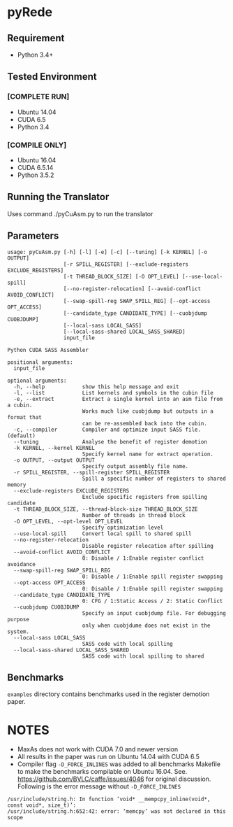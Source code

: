 # pyRede

## Requirement
+ Python 3.4+

## Tested Environment
### [COMPLETE RUN]
+ Ubuntu 14.04
+ CUDA 6.5
+ Python 3.4

### [COMPILE ONLY]
+ Ubuntu 16.04 
+ CUDA 6.5.14  
+ Python 3.5.2

## Running the Translator
Uses command ./pyCuAsm.py to run the translator

## Parameters

```
usage: pyCuAsm.py [-h] [-l] [-e] [-c] [--tuning] [-k KERNEL] [-o OUTPUT]
                  [-r SPILL_REGISTER] [--exclude-registers EXCLUDE_REGISTERS]
                  [-t THREAD_BLOCK_SIZE] [-O OPT_LEVEL] [--use-local-spill]
                  [--no-register-relocation] [--avoid-conflict AVOID_CONFLICT]
                  [--swap-spill-reg SWAP_SPILL_REG] [--opt-access OPT_ACCESS]
                  [--candidate_type CANDIDATE_TYPE] [--cuobjdump CUOBJDUMP]
                  [--local-sass LOCAL_SASS]
                  [--local-sass-shared LOCAL_SASS_SHARED]
                  input_file

Python CUDA SASS Assembler

positional arguments:
  input_file

optional arguments:
  -h, --help            show this help message and exit
  -l, --list            List kernels and symbols in the cubin file
  -e, --extract         Extract a single kernel into an asm file from a cubin.
                        Works much like cuobjdump but outputs in a format that
                        can be re-assembled back into the cubin.
  -c, --compiler        Compiler and optimize input SASS file. (default)
  --tuning              Analyse the benefit of register demotion
  -k KERNEL, --kernel KERNEL
                        Specify kernel name for extract operation.
  -o OUTPUT, --output OUTPUT
                        Specify output assembly file name.
  -r SPILL_REGISTER, --spill-register SPILL_REGISTER
                        Spill a specific number of registers to shared memory
  --exclude-registers EXCLUDE_REGISTERS
                        Exclude specific registers from spilling candidate
  -t THREAD_BLOCK_SIZE, --thread-block-size THREAD_BLOCK_SIZE
                        Number of threads in thread block
  -O OPT_LEVEL, --opt-level OPT_LEVEL
                        Specify optimization level
  --use-local-spill     Convert local spill to shared spill
  --no-register-relocation
                        Disable register relocation after spilling
  --avoid-conflict AVOID_CONFLICT
                        0: Disable / 1:Enable register conflict avoidance
  --swap-spill-reg SWAP_SPILL_REG
                        0: Disable / 1:Enable spill register swapping
  --opt-access OPT_ACCESS
                        0: Disable / 1:Enable spill register swapping
  --candidate_type CANDIDATE_TYPE
                        0: CFG / 1:Static Access / 2: Static Conflict
  --cuobjdump CUOBJDUMP
                        Specify an input cuobjdump file. For debugging purpose
                        only when cuobjdume does not exist in the system.
  --local-sass LOCAL_SASS
                        SASS code with local spilling
  --local-sass-shared LOCAL_SASS_SHARED
                        SASS code with local spilling to shared
```

## Benchmarks

`examples` directory contains benchmarks used in the register demotion paper. 

# NOTES #
* MaxAs does not work with CUDA 7.0 and newer version
* All results in the paper was run on Ubuntu 14.04 with CUDA 6.5
* Compiler flag `-D_FORCE_INLINES` was added to all benchmarks Makefile to make the benchmarks compilable on Ubuntu 16.04. 
  See. https://github.com/BVLC/caffe/issues/4046 for original discussion. 
  Following is the error message without `-D_FORCE_INLINES`
  
```
/usr/include/string.h: In function ‘void* __mempcpy_inline(void*, const void*, size_t)’:
/usr/include/string.h:652:42: error: ‘memcpy’ was not declared in this scope
```
